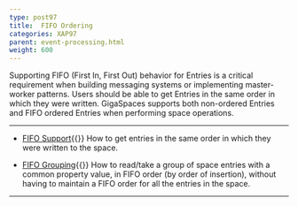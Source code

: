 ```yaml
---
type: post97
title:  FIFO Ordering
categories: XAP97
parent: event-processing.html
weight: 600
---
```


Supporting FIFO (First In, First Out) behavior for Entries is a critical requirement when building messaging systems or implementing master-worker patterns. Users should be able to get Entries in the same order in which they were written. GigaSpaces supports both non-ordered Entries and FIFO ordered Entries when performing space operations.



<hr/>

- [FIFO Support](./fifo-support.html){{<wbr>}}
How to get entries in the same order in which they were written to the space.

- [FIFO Grouping](./fifo-grouping.html){{<wbr>}}
How to read/take a group of space entries with a common property value, in FIFO order (by order of insertion), without having to maintain a FIFO order for all the entries in the space.
<hr/>

